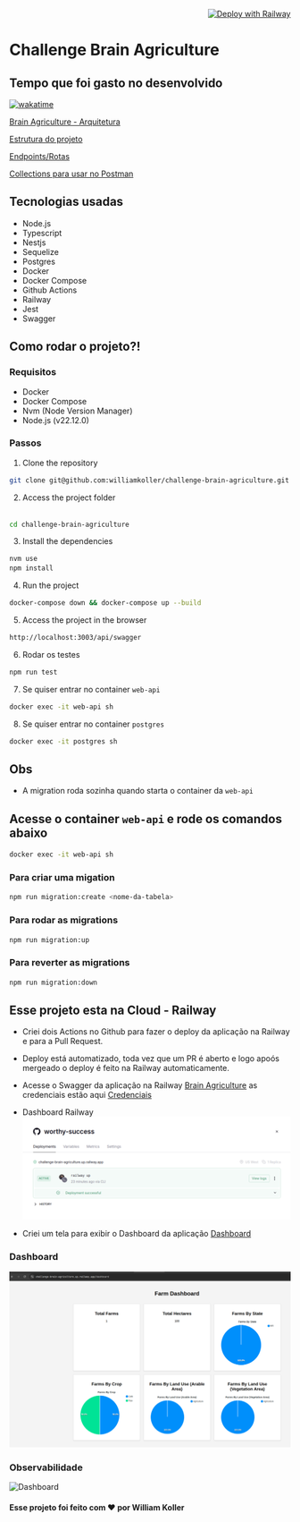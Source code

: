 <p align="right">
  <a href="https://railway.app">
    <img src="https://railway.app/button.svg" alt="Deploy with Railway">
  </a>
</p>

# Challenge Brain Agriculture

## Tempo que foi gasto no desenvolvido

[![wakatime](https://wakatime.com/badge/user/f8b538ef-5e09-4369-8b13-b9baf54326e9/project/84f5e59e-a674-4ec4-991b-4bb2c1f17653.svg)](https://wakatime.com/badge/user/f8b538ef-5e09-4369-8b13-b9baf54326e9/project/84f5e59e-a674-4ec4-991b-4bb2c1f17653)

[Brain Agriculture - Arquitetura](./architecture.md)

[Estrutura do projeto](./structure.md)

[Endpoints/Rotas](./endpoints.md)

[Collections para usar no Postman](./collections/BrainAgriculture.postman_collection.json)

## Tecnologias usadas

- Node.js
- Typescript
- Nestjs
- Sequelize
- Postgres
- Docker
- Docker Compose
- Github Actions
- Railway
- Jest
- Swagger

## Como rodar o projeto?!

### Requisitos

- Docker
- Docker Compose
- Nvm (Node Version Manager)
- Node.js (v22.12.0)

### Passos

1. Clone the repository

```bash
git clone git@github.com:williamkoller/challenge-brain-agriculture.git
```

2. Access the project folder

```bash

cd challenge-brain-agriculture
```

3. Install the dependencies

```bash
nvm use
npm install
```

4. Run the project

```bash
docker-compose down && docker-compose up --build
```

5. Access the project in the browser

```bash
http://localhost:3003/api/swagger
```

6. Rodar os testes

```bash
npm run test
```

7. Se quiser entrar no container `web-api`

```bash
docker exec -it web-api sh
```

8. Se quiser entrar no container `postgres`

```bash
docker exec -it postgres sh
```

## Obs

- A migration roda sozinha quando starta o container da `web-api`

## Acesse o container `web-api` e rode os comandos abaixo

```bash
docker exec -it web-api sh
```

### Para criar uma migation

```bash
npm run migration:create <nome-da-tabela>
```

### Para rodar as migrations

```bash
npm run migration:up
```

### Para reverter as migrations

```bash
npm run migration:down
```

## Esse projeto esta na Cloud - Railway

- Criei dois Actions no Github para fazer o deploy da aplicação na Railway e para a Pull Request.

- Deploy está automatizado, toda vez que um PR é aberto e logo apoós mergeado o deploy é feito na Railway automaticamente.

- Acesse o Swagger da aplicação na Railway [Brain Agriculture](https://challenge-brain-agriculture.up.railway.app/api/swagger) as credenciais estão aqui [Credenciais](./swagger-config.txt)

- Dashboard Railway <img src="./images/railway.png" alt="Deploy with Railway">

- Criei um tela para exibir o Dashboard da aplicação [Dashboard](https://challenge-brain-agriculture.up.railway.app/dashboard)

### Dashboard

<img src="./images/dashboard.png" alt="Dashboard">

### Observabilidade

<img src="./images/observabilidade.png.png" alt="Dashboard">

#### Esse projeto foi feito com ❤️ por William Koller
